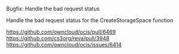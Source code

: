 Bugfix: Handle the bad request status

Handle the bad request status for the CreateStorageSpace function

https://github.com/owncloud/ocis/pull/6469
https://github.com/cs3org/reva/pull/3948
https://github.com/owncloud/ocis/issues/6414
